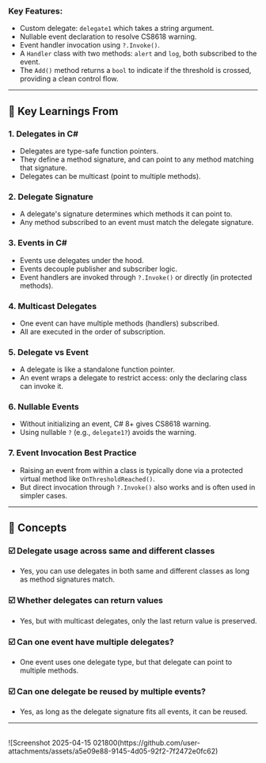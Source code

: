 
### Key Features:
- Custom delegate: `delegate1` which takes a string argument.
- Nullable event declaration to resolve CS8618 warning.
- Event handler invocation using `?.Invoke()`.
- A `Handler` class with two methods: `alert` and `log`, both subscribed to the event.
- The `Add()` method returns a `bool` to indicate if the threshold is crossed, providing a clean control flow.

---

## 🔧 Key Learnings From
### 1. **Delegates in C#**
- Delegates are type-safe function pointers.
- They define a method signature, and can point to any method matching that signature.
- Delegates can be multicast (point to multiple methods).

### 2. **Delegate Signature**
- A delegate's signature determines which methods it can point to.
- Any method subscribed to an event must match the delegate signature.

### 3. **Events in C#**
- Events use delegates under the hood.
- Events decouple publisher and subscriber logic.
- Event handlers are invoked through `?.Invoke()` or directly (in protected methods).

### 4. **Multicast Delegates**
- One event can have multiple methods (handlers) subscribed.
- All are executed in the order of subscription.

### 5. **Delegate vs Event**
- A delegate is like a standalone function pointer.
- An event wraps a delegate to restrict access: only the declaring class can invoke it.

### 6. **Nullable Events**
- Without initializing an event, C# 8+ gives CS8618 warning.
- Using nullable `?` (e.g., `delegate1?`) avoids the warning.

### 7. **Event Invocation Best Practice**
- Raising an event from within a class is typically done via a protected virtual method like `OnThresholdReached()`.
- But direct invocation through `?.Invoke()` also works and is often used in simpler cases.

---

## 🤔 Concepts

### ☑️ Delegate usage across same and different classes
- Yes, you can use delegates in both same and different classes as long as method signatures match.

### ☑️ Whether delegates can return values
- Yes, but with multicast delegates, only the last return value is preserved.

### ☑️ Can one event have multiple delegates?
- One event uses one delegate type, but that delegate can point to multiple methods.

### ☑️ Can one delegate be reused by multiple events?
- Yes, as long as the delegate signature fits all events, it can be reused.

---

<br>
![Screenshot 2025-04-15 021800(https://github.com/user-attachments/assets/a5e09e88-9145-4d05-92f2-7f2472e0fc62)


